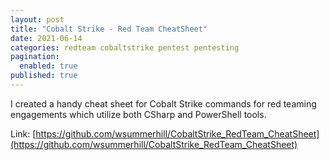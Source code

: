 ```yaml
---
layout: post
title: "Cobalt Strike - Red Team CheatSheet"
date: 2021-06-14
categories: redteam cobaltstrike pentest pentesting
pagination: 
  enabled: true
published: true
---
```


I created a handy cheat sheet for Cobalt Strike commands for red teaming engagements which utilize both CSharp and PowerShell tools. 

Link: [https://github.com/wsummerhill/CobaltStrike_RedTeam_CheatSheet](https://github.com/wsummerhill/CobaltStrike_RedTeam_CheatSheet)
